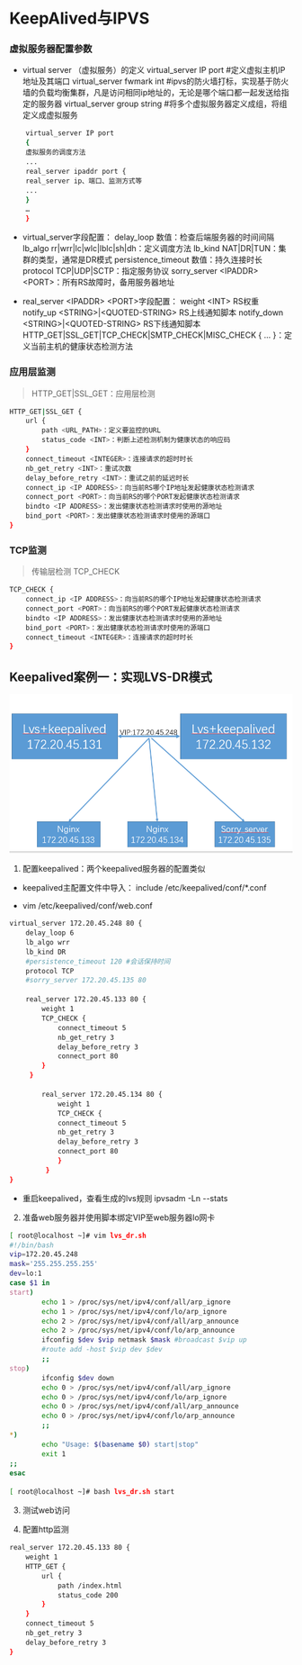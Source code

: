 # KeepAlived与IPVS

### 虚拟服务器配置参数

- virtual server （虚拟服务）的定义
	virtual_server IP port #定义虚拟主机IP地址及其端口
	virtual_server fwmark int #ipvs的防火墙打标，实现基于防火墙的负载均衡集群，凡是访问相同ip地址的，无论是哪个端口都一起发送给指定的服务器
	virtual_server group string #将多个虚拟服务器定义成组，将组定义成虚拟服务

```bash
	virtual_server IP port
	{
	虚拟服务的调度方法
	...
	real_server ipaddr port {
	real_server ip、端口、监测方式等
	...
	}
	…
	}
```

- virtual_server字段配置：
	delay_loop 数值：检查后端服务器的时间间隔
	lb_algo rr|wrr|lc|wlc|lblc|sh|dh：定义调度方法
	lb_kind NAT|DR|TUN：集群的类型，通常是DR模式
	persistence_timeout 数值：持久连接时长
	protocol TCP|UDP|SCTP：指定服务协议
	sorry_server <IPADDR\> <PORT\>：所有RS故障时，备用服务器地址

- real_server <IPADDR\> <PORT\>字段配置：
	weight <INT\> RS权重
	notify_up <STRING\>|<QUOTED-STRING\> RS上线通知脚本
	notify_down <STRING\>|<QUOTED-STRING\> RS下线通知脚本
	HTTP_GET|SSL_GET|TCP_CHECK|SMTP_CHECK|MISC_CHECK { ... }：定义当前主机的健康状态检测方法

### 应用层监测
> HTTP_GET|SSL_GET：应用层检测
```bash
HTTP_GET|SSL_GET {
	url {
	    path <URL_PATH>：定义要监控的URL
	    status_code <INT>：判断上述检测机制为健康状态的响应码
	}
	connect_timeout <INTEGER>：连接请求的超时时长
	nb_get_retry <INT>：重试次数
	delay_before_retry <INT>：重试之前的延迟时长
	connect_ip <IP ADDRESS>：向当前RS哪个IP地址发起健康状态检测请求
	connect_port <PORT>：向当前RS的哪个PORT发起健康状态检测请求
	bindto <IP ADDRESS>：发出健康状态检测请求时使用的源地址
	bind_port <PORT>：发出健康状态检测请求时使用的源端口
}
```

### TCP监测
> 传输层检测 TCP_CHECK
```bash
TCP_CHECK {
	connect_ip <IP ADDRESS>：向当前RS的哪个IP地址发起健康状态检测请求
	connect_port <PORT>：向当前RS的哪个PORT发起健康状态检测请求
	bindto <IP ADDRESS>：发出健康状态检测请求时使用的源地址
	bind_port <PORT>：发出健康状态检测请求时使用的源端口
	connect_timeout <INTEGER>：连接请求的超时时长
}
```
## Keepalived案例一：实现LVS-DR模式
[![](images/lvs_DR.png)](http://aishad.top/wordpress/wp-content/uploads/2019/06/lvs_DR.png)

1. 配置keepalived：两个keepalived服务器的配置类似

- keepalived主配置文件中导入：
	include /etc/keepalived/conf/*.conf

- vim /etc/keepalived/conf/web.conf
```bash
virtual_server 172.20.45.248 80 {
    delay_loop 6
    lb_algo wrr
    lb_kind DR
    #persistence_timeout 120 #会话保持时间
    protocol TCP
    #sorry_server 172.20.45.135 80

    real_server 172.20.45.133 80 {
        weight 1
        TCP_CHECK {
            connect_timeout 5
            nb_get_retry 3
            delay_before_retry 3
            connect_port 80
        }
     }

        real_server 172.20.45.134 80 {
            weight 1
            TCP_CHECK {
            connect_timeout 5
            nb_get_retry 3
            delay_before_retry 3
            connect_port 80
            }
         }
}
```
- 重启keepalived，查看生成的lvs规则
	ipvsadm -Ln --stats

2. 准备web服务器并使用脚本绑定VIP至web服务器lo网卡
```bash
[ root@localhost ~]# vim lvs_dr.sh 
#!/bin/bash
vip=172.20.45.248
mask='255.255.255.255'
dev=lo:1
case $1 in
start)
        echo 1 > /proc/sys/net/ipv4/conf/all/arp_ignore
        echo 1 > /proc/sys/net/ipv4/conf/lo/arp_ignore
        echo 2 > /proc/sys/net/ipv4/conf/all/arp_announce
        echo 2 > /proc/sys/net/ipv4/conf/lo/arp_announce
        ifconfig $dev $vip netmask $mask #broadcast $vip up
        #route add -host $vip dev $dev
        ;;
stop)
        ifconfig $dev down
        echo 0 > /proc/sys/net/ipv4/conf/all/arp_ignore
        echo 0 > /proc/sys/net/ipv4/conf/lo/arp_ignore
        echo 0 > /proc/sys/net/ipv4/conf/all/arp_announce
        echo 0 > /proc/sys/net/ipv4/conf/lo/arp_announce
        ;;
*)
        echo "Usage: $(basename $0) start|stop"
        exit 1
;;
esac

[ root@localhost ~]# bash lvs_dr.sh start
```

3. 测试web访问

4. 配置http监测
```bash
real_server 172.20.45.133 80 {
	weight 1
	HTTP_GET {
		url {
			path /index.html
			status_code 200
		}
	}
	connect_timeout 5
	nb_get_retry 3
	delay_before_retry 3
}                     
```